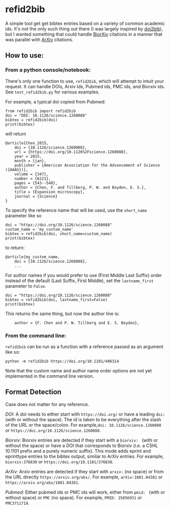 # refid2bib

A simple tool get get bibtex entries based on a variety of common academic ids. It's not the only such thing out there (I was largely inspired by [doi2bib](https://doi.org/10.1101/407338)), but I wanted something that could handle [BiorXiv](https://www.biorxiv.org) citations in a manner that was parallel with [ArXiv](https://www.arxiv.org) citations.

## How to use:

### From a python console/notebook:

There's only one function to use, `refid2bib`, which will attempt to intuit your request. It can handle DOIs, Arxiv Ids, Pubmed ids, PMC ids, and Biorxiv ids. See `test_refid2bib.py` for various examples.

For example, a typical doi copied from Pubmed:
```
from refid2bib import refid2bib
doi = "DOI: 10.1126/science.1260088"
bibtex = refid2bib(doi)
print(bibtex)
```
will return
```
@article{Chen_2015,
    doi = {10.1126/science.1260088},
    url = {https://doi.org/10.1126%2Fscience.1260088},
    year = 2015,
    month = {jan},
    publisher = {American Association for the Advancement of Science ({AAAS})},
    volume = {347},
    number = {6221},
    pages = {543--548},
    author = {Chen, F. and Tillberg, P. W. and Boyden, E. S.},
    title = {Expansion microscopy},
    journal = {Science}
}
```

To specify the reference name that will be used, use the `short_name` parameter like so
```
doi = "https://doi.org/10.1126/science.1260088"
custom_name = 'my_custom_name'
bibtex = refid2bib(doi, short_name=custom_name)
print(bibtex)
```
to return:
```
@article{my_custom_name,
    doi = {10.1126/science.1260088},
    ...
```


For author names if you would prefer to use (First Middle Last Suffix) order instead of the default (Last Suffix, First Middle), set the `lastname_first` parameter to `False`.
```
doi = "https://doi.org/10.1126/science.1260088"
bibtex = refid2bib(doi, lastname_first=False)
print(bibtex)
```
This returns the same thing, but now the author line is:
```
    author = {F. Chen and P. W. Tillberg and E. S. Boyden},

```

### From the command line:

`refid2bib` can be run as a function with a reference passed as an argument like so:

```
python -m refid2bib https://doi.org/10.1101/406314
```

Note that the custom name and author name order options are not yet implemented in the command line version.

## Format Detection

Case does not matter for any reference.

_DOI:_
    A doi needs to either start with `https://doi.org/` or have a leading `doi: ` (with or without the space). The id is taken to be everything after the slash of the URL or the space/colon. For example,`doi: 10.1126/science.1260088` or `https://doi.org/10.1126/science.1260088`.

_Biorxiv:_
    Biorxiv entries are detected if they start with a `biorxiv: ` (with or without the space) or have a DOI that corresponds to Biorxiv (i.e. a CSHL 10.1101 prefix and a purely numeric suffix). This mode adds eprint and eprinttype entries to the bibtex output, similar to ArXiv entries. For example, `biorxiv:376830` or `https://doi.org/10.1101/376830`.

_ArXiv:_
    Arxiv entries are detected if they start with `arxiv:` (no space) or from the URL directly `https://arxiv.org/abs/`. For example, `arXiv:1801.04381` or `https://arxiv.org/abs/1801.04381`.

_Pubmed:_
    Either pubmed ids or PMC ids will work, either from `pmid: ` (with or without space) or `PMC` (no space). For example, `PMID: 25056931` or `PMC3711719`.